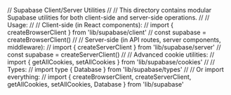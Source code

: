 // Supabase Client/Server Utilities
//
// This directory contains modular Supabase utilities for both client-side and server-side operations.
//
// Usage:
//
// Client-side (in React components):
// import { createBrowserClient } from 'lib/supabase/client'
// const supabase = createBrowserClient()
//
// Server-side (in API routes, server components, middleware):
// import { createServerClient } from 'lib/supabase/server'
// const supabase = createServerClient()
//
// Advanced cookie utilities:
// import { getAllCookies, setAllCookies } from 'lib/supabase/cookies'
//
// Types:
// import type { Database } from 'lib/supabase/types'
//
// Or import everything:
// import { createBrowserClient, createServerClient, getAllCookies, setAllCookies, Database } from 'lib/supabase'
